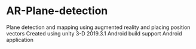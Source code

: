 # AR-Plane-detection
Plane detection and mapping using augmented reality and placing position vectors
Created using unity 3-D 2019.3.1
Android build support
Android application 
